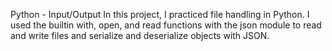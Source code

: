 Python - Input/Output
In this project, I practiced file handling in Python. I used the builtin with, open, and read functions with the json module to read and write files and serialize and deserialize objects with JSON.


